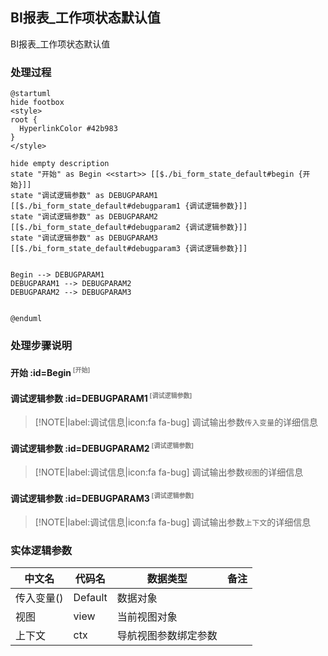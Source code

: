 ## BI报表_工作项状态默认值 <!-- {docsify-ignore-all} -->

   BI报表_工作项状态默认值

### 处理过程

```plantuml
@startuml
hide footbox
<style>
root {
  HyperlinkColor #42b983
}
</style>

hide empty description
state "开始" as Begin <<start>> [[$./bi_form_state_default#begin {开始}]]
state "调试逻辑参数" as DEBUGPARAM1  [[$./bi_form_state_default#debugparam1 {调试逻辑参数}]]
state "调试逻辑参数" as DEBUGPARAM2  [[$./bi_form_state_default#debugparam2 {调试逻辑参数}]]
state "调试逻辑参数" as DEBUGPARAM3  [[$./bi_form_state_default#debugparam3 {调试逻辑参数}]]


Begin --> DEBUGPARAM1
DEBUGPARAM1 --> DEBUGPARAM2
DEBUGPARAM2 --> DEBUGPARAM3


@enduml
```


### 处理步骤说明

#### 开始 :id=Begin<sup class="footnote-symbol"> <font color=gray size=1>[开始]</font></sup>




#### 调试逻辑参数 :id=DEBUGPARAM1<sup class="footnote-symbol"> <font color=gray size=1>[调试逻辑参数]</font></sup>



> [!NOTE|label:调试信息|icon:fa fa-bug]
> 调试输出参数`传入变量`的详细信息

#### 调试逻辑参数 :id=DEBUGPARAM2<sup class="footnote-symbol"> <font color=gray size=1>[调试逻辑参数]</font></sup>



> [!NOTE|label:调试信息|icon:fa fa-bug]
> 调试输出参数`视图`的详细信息

#### 调试逻辑参数 :id=DEBUGPARAM3<sup class="footnote-symbol"> <font color=gray size=1>[调试逻辑参数]</font></sup>



> [!NOTE|label:调试信息|icon:fa fa-bug]
> 调试输出参数`上下文`的详细信息



### 实体逻辑参数

|    中文名   |    代码名    |  数据类型      |备注 |
| --------| --------| --------  | --------   |
|传入变量(<i class="fa fa-check"/></i>)|Default|数据对象||
|视图|view|当前视图对象||
|上下文|ctx|导航视图参数绑定参数||
